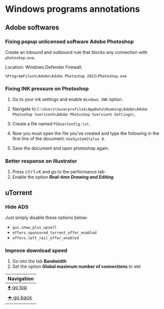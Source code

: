 # Windows programs annotations

## Adobe softwares

### Fixing popup unlicensed software Adobe Photoshop

Create an inbound and outbound rule that blocks any connection with `photoshop.exe`.

Location: Windows Defender Firewall.

`%ProgramFiles%\Adobe\Adobe Photoshop 2023\Photoshop.exe`

### Fixing INK pressure on Photoshop

1. Go to your ink settings and enable `Windows INK` option.

2. Navigate to `C:\Users\%userprofile$\AppData\Roaming\Adobe\Adobe Photoshop %version%\Adobe Photoshop %version% Settings\`.

3. Create a file named `PSUserConfig.txt`.

4. Now you must open the file you've created and type the following in the first line of the document: `UseSystemStylus 0`.

5. Save the document and open photoshop again.

### Better response on Illustrator

1. Press <kbd>ctrl</kbd>+<kbd>K</kbd> and go to the performance tab
2. Enable the option **_Real-time Drawing and Editing_**

## uTorrent

### Hide ADS

Just simply disable these options below:

- `gui.show_plus_upsell`
- `offers.sponsored_torrent_offer_enabled`
- `offers.left_rail_offer_enabled`

### Improve download speed

1. Go into the tab **Bandwidth**
2. Set the option **Global maximum number of connections** to `400`

| Navigation                 |
| -------------------------- |
| [🠝 go top](#adobe) |
| [🠜 go back](../readme.md) |
